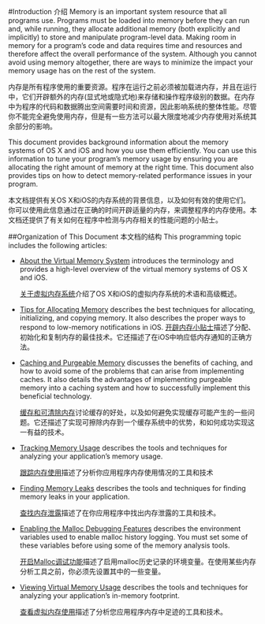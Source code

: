 #Introduction 介绍
Memory is an important system resource that all programs use. Programs must be loaded into memory before they can run and, while running, they allocate additional memory (both explicitly and implicitly) to store and manipulate program-level data. Making room in memory for a program’s code and data requires time and resources and therefore affect the overall performance of the system. Although you cannot avoid using memory altogether, there are ways to minimize the impact your memory usage has on the rest of the system.

内存是所有程序使用的重要资源。程序在运行之前必须被加载进内存，并且在运行中，它们开辟额外的内存(显式地或隐式地)来存储和操作程序级别的数据。在内存中为程序的代码和数据腾出空间需要时间和资源，因此影响系统的整体性能。尽管你不能完全避免使用内存，但是有一些方法可以最大限度地减少内存使用对系统其余部分的影响。

This document provides background information about the memory systems of OS X and iOS and how you use them efficiently. You can use this information to tune your program’s memory usage by ensuring you are allocating the right amount of memory at the right time. This document also provides tips on how to detect memory-related performance issues in your program.

本文档提供有关OS X和iOS的内存系统的背景信息，以及如何有效的使用它们。你可以使用此信息通过在正确的时间开辟适量的内存，来调整程序的内存使用。本文档还提供了有关如何在程序中检测与内存相关的性能问题的小贴士。

##Organization of This Document 本文档的结构
This programming topic includes the following articles:

* [About the Virtual Memory System](https://developer.apple.com/library/content/documentation/Performance/Conceptual/ManagingMemory/Articles/AboutMemory.html#//apple_ref/doc/uid/20001880-BCICIHAB) introduces the terminology and provides a high-level overview of the virtual memory systems of OS X and iOS.

     [关于虚拟内存系统]()介绍了OS X和iOS的虚拟内存系统的术语和高级概述。

* [Tips for Allocating Memory](https://developer.apple.com/library/content/documentation/Performance/Conceptual/ManagingMemory/Articles/MemoryAlloc.html#//apple_ref/doc/uid/20001881-CJBCFDGA) describes the best techniques for allocating, initializing, and copying memory. It also describes the proper ways to respond to low-memory notifications in iOS.
      [开辟内存小贴士]()描述了分配、初始化和复制内存的最佳技术。它还描述了在iOS中响应低内存通知的正确方法。
* [Caching and Purgeable Memory]() discusses the benefits of caching, and how to avoid some of the problems that can arise from implementing caches. It also details the advantages of implementing purgeable memory into a caching system and how to successfully implement this beneficial technology.

    [缓存和可清除内存]()讨论缓存的好处，以及如何避免实现缓存可能产生的一些问题。它还描述了实现可擦除内存到一个缓存系统中的优势，和如何成功实现这一有益的技术。

* [Tracking Memory Usage]() describes the tools and techniques for analyzing your application’s memory usage.

	[跟踪内存使用]()描述了分析你应用程序内存使用情况的工具和技术

* [Finding Memory Leaks]() describes the tools and techniques for finding memory leaks in your application.


	[查找内存泄露]()描述了在你应用程序中找出内存泄露的工具和技术。

* [Enabling the Malloc Debugging Features]() describes the environment variables used to enable malloc history logging. You must set some of these variables before using some of the memory analysis tools.

     [开启Malloc调试功能]()描述了启用malloc历史记录的环境变量。在使用某些内存分析工具之前，你必须先设置其中的一些变量。

* [Viewing Virtual Memory Usage]() describes the tools and techniques for analyzing your application’s in-memory footprint.

	[查看虚拟内存使用]()描述了分析您应用程序内存中足迹的工具和技术。
